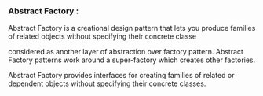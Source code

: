 ### Abstract Factory :

Abstract Factory is a creational design pattern that lets you produce families of related objects without specifying their concrete classe

considered as another layer of abstraction over factory pattern. Abstract Factory patterns work around a super-factory which creates other factories.

Abstract Factory provides interfaces for creating families of related or dependent objects without specifying their concrete classes.